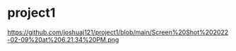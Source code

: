 # project1

https://github.com/joshuaj121/project1/blob/main/Screen%20Shot%202022-02-09%20at%206.21.34%20PM.png
